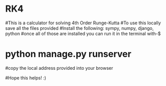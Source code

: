 # RK4

#This is a calculator for solving 4th Order Runge-Kutta
#To use this locally save all the files provided
#Install the following: sympy, numpy, django, python
#once all of those are installed you can run it in the terminal with-$ 
# python manage.py runserver
#copy the local address provided into your browser

#Hope this helps! :)
